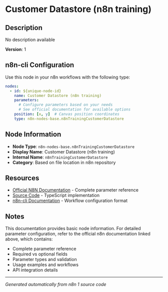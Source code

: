 # Customer Datastore (n8n training)

## Description

No description available

**Version**: 1

## n8n-cli Configuration

Use this node in your n8n workflows with the following type:

```yaml
nodes:
  - id: ${unique-node-id}
    name: Customer Datastore (n8n training)
    parameters:
      # Configure parameters based on your needs
      # See official documentation for available options
    position: [x, y]  # Canvas position coordinates
    type: n8n-nodes-base.n8nTrainingCustomerDatastore
```

## Node Information

- **Node Type**: `n8n-nodes-base.n8nTrainingCustomerDatastore`
- **Display Name**: Customer Datastore (n8n training)
- **Internal Name**: `n8nTrainingCustomerDatastore`
- **Category**: Based on file location in n8n repository

## Resources

- [Official N8N Documentation](https://docs.n8n.io/integrations/builtin/app-nodes/n8n-nodes-base.n8ntrainingcustomerdatastore/) - Complete parameter reference
- [Source Code](https://github.com/n8n-io/n8n/blob/master/packages/nodes-base/nodes/N8nTrainingCustomerDatastore/N8nTrainingCustomerDatastore.node.ts) - TypeScript implementation
- [n8n-cli Documentation](https://github.com/edenreich/n8n-cli) - Workflow configuration format

## Notes

This documentation provides basic node information. For detailed parameter configuration, 
refer to the official n8n documentation linked above, which contains:

- Complete parameter reference
- Required vs optional fields
- Parameter types and validation
- Usage examples and workflows
- API integration details

---
*Generated automatically from n8n 1 source code*
